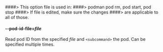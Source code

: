 ####> This option file is used in:
####> podman pod rm, pod start, pod stop
####> If file is edited, make sure the changes
####> are applicable to all of those.

#### **--pod-id-file**=_file_

Read pod ID from the specified _file_ and `<subcommand>` the pod. Can be specified multiple times.

